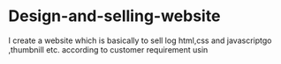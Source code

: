 # Design-and-selling-website
I create a website which is basically to sell log html,css and javascriptgo ,thumbnill etc.  according to customer requirement usin
